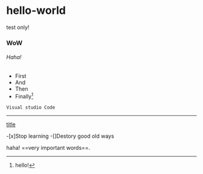 # hello-world
test only!
### WoW
###### Haha!

- First 
- And
- Then
- Finally[^1]


`Visual studio Code`

---

[title](https://www.qwant.com)

[^1]:hello!

-[x]Stop learning
-[]Destory good old ways

haha!
==very important words==.
